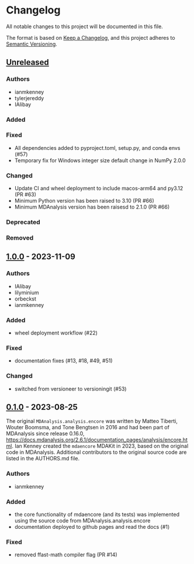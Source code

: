 # Changelog
All notable changes to this project will be documented in this file.

The format is based on [Keep a Changelog](https://keepachangelog.com/en/1.0.0/),
and this project adheres to [Semantic Versioning](https://semver.org/spec/v2.0.0.html).

<!--
The rules for this file:
  * entries are sorted newest-first.
  * summarize sets of changes - don't reproduce every git log comment here.
  * don't ever delete anything.
  * keep the format consistent:
    * do not use tabs but use spaces for formatting
    * 79 char width
    * YYYY-MM-DD date format (following ISO 8601)
  * accompany each entry with github issue/PR number (Issue #xyz)
-->

## [Unreleased]

### Authors
- ianmkenney
- tylerjereddy
- IAlibay

### Added
<!-- Added functionality -->

### Fixed
- All dependencies added to pyproject.toml, setup.py, and conda envs (#57)
- Temporary fix for Windows integer size default change in NumPy 2.0.0

### Changed
- Update CI and wheel deployment to include macos-arm64 and py3.12 (PR #63)
- Minimum Python version has been raised to 3.10 (PR #66)
- Minimum MDAnalysis version has been raisesd to 2.1.0 (PR #66)

### Deprecated
<!-- Soon-to-be removed features -->

### Removed
<!-- Removed features -->

## [1.0.0] - 2023-11-09

### Authors
- IAlibay
- lilyminium
- orbeckst
- ianmkenney

### Added
- wheel deployment workflow (#22)

### Fixed
- documentation fixes (#13, #18, #49, #51)

### Changed
- switched from versioneer to versioningit (#53)

## [0.1.0] - 2023-08-25

The original `MDAnalysis.analysis.encore` was written by Matteo Tiberti,
Wouter Boomsma, and Tone Bengtsen in 2016 and had been part of MDAnalysis
since release 0.16.0,
https://docs.mdanalysis.org/2.6.1/documentation_pages/analysis/encore.html.
Ian Kenney created the `mdaencore` MDAKit in 2023, based on the original code
in MDAnalysis. Additional contributors to the original source code are listed
in the AUTHORS.md file.

### Authors
- ianmkenney

### Added
- the core functionality of mdaencore (and its tests) was implemented
  using the source code from MDAnalysis.analysis.encore
- documentation deployed to github pages and read the docs (#1)

### Fixed
- removed ffast-math compiler flag (PR #14)


[Unreleased]: https://github.com/MDAnalysis/mdaencore/compare/1.0.0...HEAD
[1.0.0]: https://github.com/MDAnalysis/mdaencore/compare/0.1.0...1.0.0
[0.1.0]: https://github.com/MDAnalysis/mdaencore/releases/tag/0.1.0
